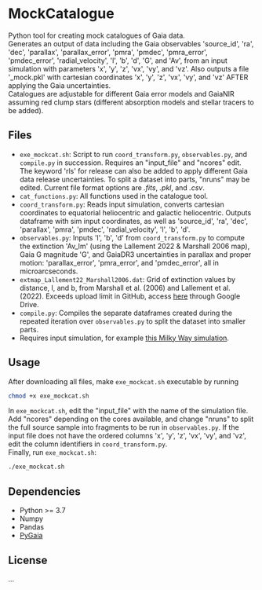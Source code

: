 # MockCatalogue
Python tool for creating mock catalogues of Gaia data.\
Generates an output of data including the Gaia observables 'source_id', 'ra', 'dec', 'parallax', 'parallax_error', 'pmra', 'pmdec', 'pmra_error', 'pmdec_error', 'radial_velocity', 'l', 'b', 'd', 'G', and 'Av', from an input simulation with parameters 'x', 'y', 'z', 'vx', 'vy', and 'vz'. Also outputs a file '_mock.pkl' with cartesian coordinates 'x', 'y', 'z', 'vx', 'vy', and 'vz' AFTER applying the Gaia uncertainties.  
Catalogues are adjustable for different Gaia error models and GaiaNIR assuming red clump stars (different absorption models and stellar tracers to be added).

## Files
- `exe_mockcat.sh`: Script to run `coord_transform.py`, `observables.py`, and `compile.py` in succession. Requires an "input_file" and "ncores" edit. The keyword 'rls' for release can also be added to apply different Gaia data release uncertainties. To split a dataset into parts, "nruns" may be edited. Current file format options are *.fits*, *.pkl*, and *.csv*.
- `cat_functions.py`: All functions used in the catalogue tool.
- `coord_transform.py`: Reads input simulation, converts cartesian coordinates to equatorial heliocentric and galactic heliocentric. Outputs dataframe with sim input coordinates, as well as 'source_id', 'ra', 'dec', 'parallax', 'pmra', 'pmdec', 'radial_velocity', 'l', 'b', 'd'.
- `observables.py`: Inputs 'l', 'b', 'd' from `coord_transform.py` to compute the extinction 'Av_lm' (using the Lallement 2022 & Marshall 2006 map), Gaia G magnitude 'G', and GaiaDR3 uncertainties in parallax and proper motion: 'parallax_error', 'pmra_error', and 'pmdec_error', all in microarcseconds.
- `extmap_Lallement22_Marshall2006.dat`: Grid of extinction values by distance, l, and b, from Marshall et al. (2006) and  Lallement et al. (2022). Exceeds upload limit in GitHub, access [here](https://drive.google.com/file/d/17iK-KLArShT6dU-B81VFPNgdRq2UQ8gM/view?usp=share_link) through Google Drive.
- `compile.py`: Compiles the separate dataframes created during the repeated iteration over `observables.py` to split the dataset into smaller parts.
- Requires input simulation, for example [this Milky Way simulation](https://drive.google.com/file/d/1aRysr_2sHH2sOgYvQcIqF5UIKf26Qyok/view?usp=share_link).

## Usage
After downloading all files, make `exe_mockcat.sh` executable by running
```bash
chmod +x exe_mockcat.sh
```
In `exe_mockcat.sh`, edit the "input_file" with the name of the simulation file. Add "ncores" depending on the cores available, and change "nruns" to split the full source sample into fragments to be run in `observables.py`. If the input file does not have the ordered columns 'x', 'y', 'z', 'vx', 'vy', and 'vz', edit the column identifiers in `coord_transform.py`.\
Finally, run `exe_mockcat.sh`:
```bash
./exe_mockcat.sh
```

## Dependencies
- Python >= 3.7
- Numpy
- Pandas
- [PyGaia](https://github.com/agabrown/PyGaia)

## License
...
